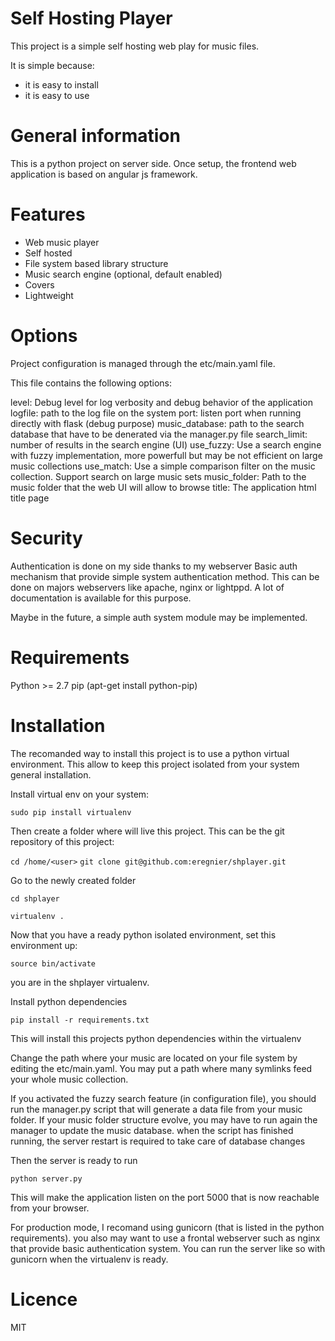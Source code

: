 
Self Hosting Player
===================

This project is a simple self hosting web play for music files.

It is simple because:
 - it is easy to install
 - it is easy to use

General information
===================

This is a python project on server side. Once setup, the frontend web application is based on angular js framework.

Features
========

- Web music player
- Self hosted
- File system based library structure
- Music search engine (optional, default enabled)
- Covers
- Lightweight


Options
=======

Project configuration is managed through the etc/main.yaml file.

This file contains the following options:

level: Debug level for log verbosity and debug behavior of the application
logfile: path to the log file on the system
port: listen port when running directly with flask (debug purpose)
music_database: path to the search database that have to be denerated via the manager.py file
search_limit: number of results in the search engine (UI)
use_fuzzy: Use a search engine with fuzzy implementation, more powerfull but may be not efficient on large music collections
use_match: Use a simple comparison filter on the music collection. Support search on large music sets
music_folder: Path to the music folder that the web UI will allow to browse
title: The application html title page

Security
========

Authentication is done on my side thanks to my webserver Basic auth mechanism that provide simple system authentication method.
This can be done on majors webservers like apache, nginx or lightppd. A lot of documentation is available for this purpose.

Maybe in the future, a simple auth system module may be implemented.

Requirements
============

Python >= 2.7
pip (apt-get install python-pip)

Installation
============

The recomanded way to install this project is to use a python virtual environment. This allow to keep this project isolated from your system general installation.


Install virtual env on your system:

``sudo pip install virtualenv``

Then create a folder where will live this project. This can be the git repository of this project:

``cd /home/<user>``
``git clone git@github.com:eregnier/shplayer.git``

Go to the newly created folder

``cd shplayer``

``virtualenv .``

Now that you have a ready python isolated environment, set this environment up:

``source bin/activate``

you are in the shplayer virtualenv.

Install python dependencies

``pip install -r requirements.txt``

This will install this projects python dependencies within the virtualenv

Change the path where your music are located on your file system by editing the etc/main.yaml. You may put a path where many symlinks feed your whole music collection.

If you activated the fuzzy search feature (in configuration file), you should run the manager.py script that will generate a data file from your music folder. If your music folder structure evolve, you may have to run again the manager to update the music database. when the script has finished running, the server restart is required to take care of database changes

Then the server is ready to run

``python server.py``

This will make the application listen on the port 5000 that is now reachable from your browser.

For production mode, I recomand using gunicorn (that is listed in the python requirements). you also may want to use a frontal webserver such as nginx that provide basic authentication system. You can run the server like so with gunicorn when the virtualenv is ready.

Licence
=======

MIT
